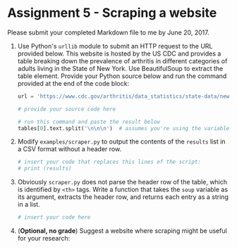 # Assignment 5 - Scraping a website

Please submit your completed Markdown file to me by June 20, 2017.

1. Use Python's `urllib` module to submit an HTTP request to the URL provided below.  This website is hosted by the US CDC and provides a table breaking down the prevalence of arthritis in different categories of adults living in the State of New York.  Use BeautifulSoup to extract the table element.  Provide your Python source below and run the command provided at the end of the code block:
   ```python
   url = 'https://www.cdc.gov/arthritis/data_statistics/state-data/newyork.html'
   
   # provide your source code here
   
   # run this command and paste the result below
   tables[0].text.split('\n\n\n')  # assumes you're using the variable name `tables`
   
   ```


2. Modify `examples/scraper.py` to output the contents of the `results` list in a CSV format without a header row.  
   ```python
   # insert your code that replaces this lines of the script:
   # print (results)
   ```

3. Obviously `scraper.py` does not parse the header row of the table, which is identified by `<th>` tags.  Write a function that takes the `soup` variable as its argument, extracts the header row, and returns each entry as a string in a list.
    ```python
    # insert your code here
    ```

4. (**Optional, no grade**)  Suggest a website where scraping might be useful for your research:
    ```html
    
    ```
